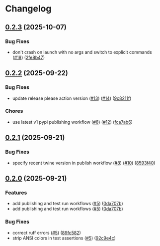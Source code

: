 # Changelog

## [0.2.3](https://github.com/clevercanary/hca-ingest-tools/compare/hca-smart-sync-v0.2.2...hca-smart-sync-v0.2.3) (2025-10-07)


### Bug Fixes

* don't crash on launch with no args and switch to explicit commands ([#18](https://github.com/clevercanary/hca-ingest-tools/issues/18)) ([2fe8b47](https://github.com/clevercanary/hca-ingest-tools/commit/2fe8b472da06c54b5a3aaf0008effb7bb1a87ca0))

## [0.2.2](https://github.com/clevercanary/hca-ingest-tools/compare/hca-smart-sync-v0.2.1...hca-smart-sync-v0.2.2) (2025-09-22)


### Bug Fixes

* update release please action version ([#13](https://github.com/clevercanary/hca-ingest-tools/issues/13)) ([#14](https://github.com/clevercanary/hca-ingest-tools/issues/14)) ([9c8211f](https://github.com/clevercanary/hca-ingest-tools/commit/9c8211f242c2e986759889c398c9536d2c7ce3b7))


### Chores

* use latest v1 pypi publishing workflow ([#8](https://github.com/clevercanary/hca-ingest-tools/issues/8)) ([#12](https://github.com/clevercanary/hca-ingest-tools/issues/12)) ([fca7ab6](https://github.com/clevercanary/hca-ingest-tools/commit/fca7ab68b8621101e6608ed80e27e049324e590f))

## [0.2.1](https://github.com/clevercanary/hca-ingest-tools/compare/hca-smart-sync-v0.2.0...hca-smart-sync-v0.2.1) (2025-09-21)


### Bug Fixes

* specify recent twine version in publish workflow ([#8](https://github.com/clevercanary/hca-ingest-tools/issues/8)) ([#10](https://github.com/clevercanary/hca-ingest-tools/issues/10)) ([8593f40](https://github.com/clevercanary/hca-ingest-tools/commit/8593f40d1c4cfe149685fa7cb49c648cbdc4f238))

## [0.2.0](https://github.com/clevercanary/hca-ingest-tools/compare/hca-smart-sync-v0.1.0...hca-smart-sync-v0.2.0) (2025-09-21)


### Features

* add publishing and test run workflows ([#5](https://github.com/clevercanary/hca-ingest-tools/issues/5)) ([0da707b](https://github.com/clevercanary/hca-ingest-tools/commit/0da707bcbbbc6e759472445e26cd4bbdf6a5aec9))
* add publishing and test run workflows ([#5](https://github.com/clevercanary/hca-ingest-tools/issues/5)) ([0da707b](https://github.com/clevercanary/hca-ingest-tools/commit/0da707bcbbbc6e759472445e26cd4bbdf6a5aec9))


### Bug Fixes

* correct ruff errors ([#5](https://github.com/clevercanary/hca-ingest-tools/issues/5)) ([89fc582](https://github.com/clevercanary/hca-ingest-tools/commit/89fc5822caca19fdfeccae70c7486a52d187da90))
* strip ANSI colors in test assertions ([#5](https://github.com/clevercanary/hca-ingest-tools/issues/5)) ([92c9e4c](https://github.com/clevercanary/hca-ingest-tools/commit/92c9e4ce2d2a1b44eebaaf3a39091515fb295f4b))
